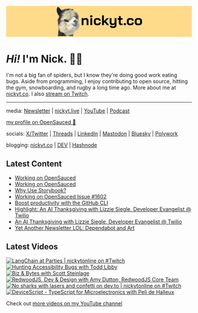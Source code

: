 <a href="https://www.nickyt.co" title="My website"><img src="github-banner.png" alt="An alpaca grinning with the words livecoding.ca beside them" /></a>

# <em>Hi!</em> I'm Nick. 👋🏻

I'm not a big fan of spiders, but I know they're doing good work eating bugs. Aside from programming, I enjoy contributing to open source, hitting the gym, snowboarding, and rugby a long time ago. More about me at [nickyt.co](https://www.nickyt.co). I also [stream on Twitch](https://nickyt.live).

---

media: [Newsletter](https://www.iamdeveloper.com/pages/newsletter/) | [nickyt.live](https://nickyt.live) | [YouTube](https://www.youtube.com/channel/UCBLlEq0co24VFJIMEHNcPOQ) | [Podcast](https://pod.iamdeveloper.com)

[my profile on OpenSauced 🍕](https://insights.opensauced.pizza/user/nickytonline?tab=highlights)

socials: [X/Twitter](https://twitter.com/nickytonline) | [Threads](https://www.threads.net/@nickytonline) | [LinkedIn](https://www.linkedin.com/in/nickytonline) | [Mastodon](https://toot.cafe/@nickytonline) | [Bluesky](https://staging.bsky.app/profile/nickyt.online) | [Polywork](https://polywork.com/nickytonline)

blogging: [nickyt.co](https://www.nickyt.co) | [DEV](https://dev.to/nickytonline) | [Hashnode](https://hashnode.iamdeveloper.com)

## Latest Content

<!-- BLOG-POST-LIST:START -->
- [Working on OpenSauced](https://www.twitch.tv/videos/1979802335)
- [Working on OpenSauced](https://www.twitch.tv/videos/1978967849)
- [Why Use Storybook?](https://www.twitch.tv/videos/1978963494)
- [Working on OpenSauced Issue #1602](https://www.twitch.tv/videos/1978112295)
- [Boost productivity with the GitHub CLI](https://www.nickyt.co/blog/boost-productivity-with-the-github-cli-2mne/)
- [Highlight: An AI Thanksgiving with Lizzie Siegle, Developer Evangelist @ Twilio](https://www.twitch.tv/videos/1976992892)
- [An AI Thanksgiving with Lizzie Siegle, Developer Evangelist @ Twilio](https://www.twitch.tv/videos/1976523747)
- [Yet Another Newsletter LOL: Dependabot and Art](https://buttondown.email/nickytonline/archive/yet-another-newsletter-lol-dependabot-and-art/)
<!-- BLOG-POST-LIST:END -->

## Latest Videos

<!-- VIDEO-LIST:START --><div><a href="https://www.youtube.com/watch?v=3SXmoEFXc50" title="LangChain at Parties | nickytonline on #Twitch"><img src="https://i4.ytimg.com/vi/3SXmoEFXc50/hqdefault.jpg" alt="LangChain at Parties | nickytonline on #Twitch" width="360" height="270" /></a>&nbsp;&nbsp;<a href="https://www.youtube.com/watch?v=luvkjIpUc-Q" title="Hunting Accessibility Bugs with Todd Libby"><img src="https://i1.ytimg.com/vi/luvkjIpUc-Q/hqdefault.jpg" alt="Hunting Accessibility Bugs with Todd Libby" width="360" height="270" /></a>&nbsp;&nbsp;<a href="https://www.youtube.com/watch?v=p0H_nR_g1VU" title="Biz & Bytes with Scott Steinlage"><img src="https://i1.ytimg.com/vi/p0H_nR_g1VU/hqdefault.jpg" alt="Biz & Bytes with Scott Steinlage" width="360" height="270" /></a>&nbsp;&nbsp;<a href="https://www.youtube.com/watch?v=uKDMqWSq_vQ" title="RedwoodJS, Dev & Design with Amy Dutton, RedwoodJS Core Team"><img src="https://i2.ytimg.com/vi/uKDMqWSq_vQ/hqdefault.jpg" alt="RedwoodJS, Dev & Design with Amy Dutton, RedwoodJS Core Team" width="360" height="270" /></a>&nbsp;&nbsp;<a href="https://www.youtube.com/watch?v=O2Ir_nU6qks" title="No sharks with lasers and confetti on dev.to | nickytonline on #Twitch"><img src="https://i4.ytimg.com/vi/O2Ir_nU6qks/hqdefault.jpg" alt="No sharks with lasers and confetti on dev.to | nickytonline on #Twitch" width="360" height="270" /></a>&nbsp;&nbsp;<a href="https://www.youtube.com/watch?v=C8zlhKWC-Qc" title="DeviceScript - TypeScript for Microelectronics with Peli de Halleux"><img src="https://i4.ytimg.com/vi/C8zlhKWC-Qc/hqdefault.jpg" alt="DeviceScript - TypeScript for Microelectronics with Peli de Halleux" width="360" height="270" /></a>&nbsp;&nbsp;</div><!-- VIDEO-LIST:END -->

Check out [more videos on my YouTube channel](https://www.youtube.com/channel/UCBLlEq0co24VFJIMEHNcPOQ)
